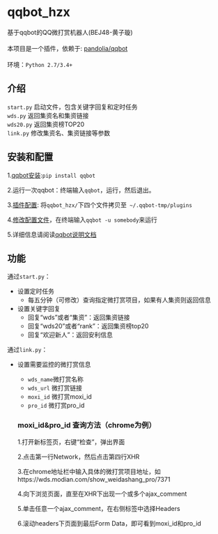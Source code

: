 # qqbot_hzx
基于qqbot的QQ微打赏机器人(BEJ48-黄子璇)</br></br>
本项目是一个插件，依赖于: [pandolia/qqbot](https://github.com/pandolia/qqbot) </br></br>
环境：`Python 2.7/3.4+ `

  ## 介绍
`start.py`  启动文件，包含关键字回复和定时任务</br>
`wds.py`  返回集资名和集资链接</br>
`wds20.py`  返回集资榜TOP20</br>
`link.py`  修改集资名、集资链接等参数</br>

  ##  安装和配置
  1.[qqbot安装](https://github.com/pandolia/qqbot#二安装方法):`pip install qqbot`
  
  2.运行一次qqbot：终端输入`qqbot`，运行，然后退出。
  
  3.[插件配置](https://github.com/pandolia/qqbot#插件的配置-pluginpath-和-plugins-):
  将`qqbot_hzx/`下四个文件拷贝至` ~/.qqbot-tmp/plugins`
  
  4.[修改配置文件](https://github.com/pandolia/qqbot#配置文件的使用方法)，在终端输入`qqbot -u somebody`来运行
  
  5.详细信息请阅读[qqbot说明文档](https://github.com/pandolia/qqbot/blob/master/README.MD)

  ##  功能
通过`start.py`：</br>
  * 设置定时任务
    * 每五分钟（可修改）查询指定微打赏项目，如果有人集资则返回信息
  * 设置关键字回复
    * 回复“wds”或者“集资”：返回集资链接
    * 回复“wds20”或者“rank”：返回集资榜top20
    * 回复“欢迎新人”：返回安利信息

通过`link.py`：</br>
  * 设置需要监控的微打赏信息
    * `wds_name`微打赏名称
    * `wds_url` 微打赏链接
    * `moxi_id` 微打赏moxi_id
    * `pro_id`  微打赏pro_id

    ### moxi_id&pro_id 查询方法（chrome为例）
    1.打开新标签页，右键“检查”，弹出界面
    
    2.点击第一行Network，然后点击第四行XHR
    
    3.在chrome地址栏中输入具体的微打赏项目地址，如https://wds.modian.com/show_weidashang_pro/7371
    
    4.向下浏览页面，直至在XHR下出现一个或多个ajax_comment
    
    5.单击任意一个ajax_comment，在右侧标签中选择Headers
    
    6.滚动headers下页面到最后Form Data，即可看到moxi_id和pro_id
    
